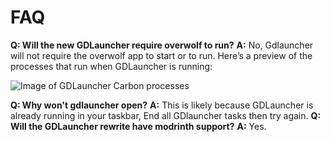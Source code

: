 # FAQ
**Q: Will the new GDLauncher require overwolf to run?**
**A:** No, Gdlauncher will not require the overwolf app to start or to run. Here’s a preview of the processes that run when GDLauncher is running:

![Image of GDLauncher Carbon processes](https://cdn.discordapp.com/attachments/1104725737476468746/1104725737619079239/image.png?ex=6689cdc4&is=66887c44&hm=733be2f8c840012aaad90ee381682aa9120c94f2b962636728653c9a05c3ff7a&)

**Q: Why won't gdlauncher open?**
**A:** This is likely because GDLauncher is already running in your taskbar, End all GDlauncher tasks then try again.
**Q: Will the GDLauncher rewrite have modrinth support?**
**A:** Yes.
